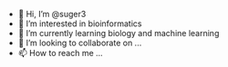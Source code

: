 - 👋 Hi, I’m @suger3
- 👀 I’m interested in bioinformatics
- 🌱 I’m currently learning biology and machine learning
- 💞️ I’m looking to collaborate on ...
- 📫 How to reach me ...

<!---
suger3/suger3 is a ✨ special ✨ repository because its `README.md` (this file) appears on your GitHub profile.
You can click the Preview link to take a look at your changes.
--->
